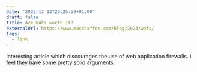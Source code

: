 ```yaml
---
date: "2023-11-13T23:25:59+01:00"
draft: false
title: Are WAFs worth it?
externalUrl: https://www.macchaffee.com/blog/2023/wafs/
tags:
  - link
---
```


Interesting article which discourages the use of web application firewalls. I feel they have some pretty solid
arguments.
